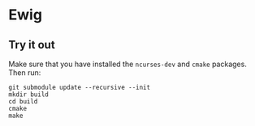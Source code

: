 
Ewig
====

Try it out
----------

Make sure that you have installed the `ncurses-dev` and `cmake`
packages. Then run:

```
git submodule update --recursive --init
mkdir build
cd build
cmake
make
```
